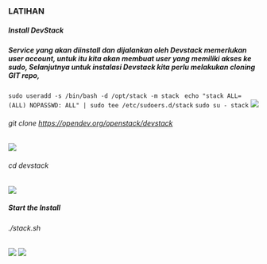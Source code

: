 ### LATIHAN
##### Install DevStack
##### Service yang akan diinstall dan dijalankan oleh Devstack memerlukan user account, untuk itu kita akan membuat user yang memiliki akses ke sudo, Selanjutnya untuk instalasi Devstack kita perlu melakukan cloning GIT repo,
```sudo useradd -s /bin/bash -d /opt/stack -m stack ```
```echo "stack ALL=(ALL) NOPASSWD: ALL" | sudo tee /etc/sudoers.d/stack```
```sudo su - stack```
![](https://github.com/Tyassasmita/tekn-cloud-computing/blob/master/minggu-04/1.jpg)
###### git clone https://opendev.org/openstack/devstack
![](https://github.com/Tyassasmita/tekn-cloud-computing/blob/master/minggu-04/2.jpg)
######  cd devstack
![](https://github.com/Tyassasmita/tekn-cloud-computing/blob/master/minggu-04/3.jpg)
##### Start the Install
###### ./stack.sh
![](https://github.com/Tyassasmita/tekn-cloud-computing/blob/master/minggu-04/4.jpg)
![](https://github.com/Tyassasmita/tekn-cloud-computing/blob/master/minggu-04/5.jpg)